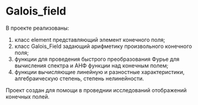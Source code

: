 # Galois_field

В проекте реализованы:
  1. класс element представляющий элемент конечного поля;
  2. класс Galois_Field задающий арифметику произвольного конечного поля;
  3. функции для проведения быстрого преобразования Фурье для вычисления спектра и АНФ функции над конечным полем;
  4. функции вычисляющие линейную и разностные характеристики, алгебраическую степень, степень нелинейности.

Проект создан для помощи в проведнии исследований отображений конечных полей.
